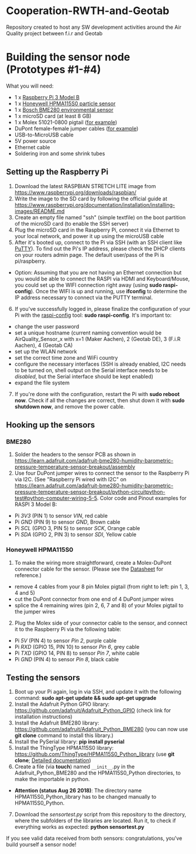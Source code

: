 # Cooperation-RWTH-and-Geotab
Repository created to host any SW development activities around the Air Quality project between f.i.r and Geotab

# Building the sensor node (Prototypes #1-#4)
What you will need:
- 1 x [Raspberry Pi 3 Model B](https://www.raspberrypi.org/products/raspberry-pi-3-model-b/)
- 1 x [Honeywell HPMA115S0 particle sensor](http://www.farnell.com/datasheets/2313714.pdf)
- 1 x [Bosch BME280 environmental sensor](https://www.adafruit.com/product/2652)
- 1 x microSD card (at least 8 GB)
- 1 x Molex 51021-0800 pigtail ([for example](https://www.mouser.de/))
- DuPont female-female jumper cables ([for example](https://www.amazon.de/Aukru-20cm-female-female-Steckbr%C3%BCcken-Drahtbr%C3%BCcken/dp/B00OL6JZ3C))
- USB-to-MicroUSB cable
- 5V power source
- Ethernet cable
- Soldering iron and some shrink tubes

## Setting up the Raspberry Pi
1. Download the latest RASPBIAN STRETCH LITE image from https://www.raspberrypi.org/downloads/raspbian/
2. Write the image to the SD card by following the official guide at https://www.raspberrypi.org/documentation/installation/installing-images/README.md
3. Create an empty file named "ssh" (simple textfile) on the boot partition of the microSD card (to enable the SSH server)
4. Plug the microSD card in the Raspberry Pi, connect it via Ethernet to your local network, and power it up using the microUSB cable
5. After it's booted up, connect to the Pi via SSH (with an SSH client like [PuTTY](https://www.putty.org/)). To find out the Pi's IP address, please check the DHCP clients on your routers admin page. The default user/pass of the Pi is pi/raspberry.
  - Option: Assuming that you are not having an Ethernet connection but you would be able to connect the RASPI via HDMI and Keyboard/Mouse, you could set up the WIFI connection right away (using **sudo raspi-config**). Once the WIFI is up and running, use **ifconfig** to determine the IP address necessary to connect via the PUTTY terminal.
6. If you've successfully logged in, please finalize the configuration of your Pi with the [raspi-config](https://www.raspberrypi.org/documentation/configuration/raspi-config.md) tool: **sudo raspi-config**. It's important to:
  - change the user password
  - set a unique hostname (current naming convention would be AirQuality_Sensor_x with x=1 (Maker Aachen), 2 (Geotab DE), 3 (F.i.R Aachen), 4 (Geotab CA)
  - set up the WLAN network
  - set the correct time zone and WiFi country
  - configure the necessary interfaces (SSH is already enabled, I2C needs to be turned on, shell output on the Serial interface needs to be *disabled*, but the Serial interface should be kept enabled)
  - expand the file system
7. If you're done with the configuration, restart the Pi with **sudo reboot now**. Check if all the changes are correct, then shut down it with **sudo shutdown now**, and remove the power cable.

## Hooking up the sensors
### BME280
1. Solder the headers to the sensor PCB as shown in https://learn.adafruit.com/adafruit-bme280-humidity-barometric-pressure-temperature-sensor-breakout/assembly
2. Use four DuPont jumper wires to connect the sensor to the Raspberry Pi via I2C. (See "Raspberry Pi wired with I2C" on https://learn.adafruit.com/adafruit-bme280-humidity-barometric-pressure-temperature-sensor-breakout/python-circuitpython-test#python-computer-wiring-5-5. Color code and Pinout examples for RASPI 3 Model B:
- Pi *3V3* (PIN 1) to sensor *VIN*, red cable
- Pi *GND* (PIN 9) to sensor *GND*, Brown cable
- Pi *SCL* (GPIO 3, PIN 5) to sensor *SCK*, Orange cable
- Pi *SDA* (GPIO 2, PIN 3) to sensor *SDI*, Yellow cable

### Honeywell HPMA115S0
1. To make the wiring more straightforward, create a Molex-DuPont connector cable for the sensor. (Please see the [Datasheet](http://www.farnell.com/datasheets/2313714.pdf) for reference.)
- remove 4 cables from your 8 pin Molex pigtail (from right to left: pin 1, 3, 4 and 5)
- cut the DuPont connector from one end of 4 DuPont jumper wires
- splice the 4 remaining wires (pin 2, 6, 7 and 8) of your Molex pigtail to the jumper wires
2. Plug the Molex side of your connector cable to the sensor, and connect it to the Raspberry Pi via the following table:
- Pi *5V* (PIN 4) to sensor *Pin 2*, purple cable
- Pi *RXD* (GPIO 15, PIN 10) to sensor *Pin 6*, grey cable
- Pi *TXD* (GPIO 14, PIN 8) to sensor *Pin 7*, white cable
- Pi *GND* (PIN 4) to sensor *Pin 8*, black cable

## Testing the sensors
1. Boot up your Pi again, log in via SSH, and update it with the following command: **sudo apt-get update && sudo apt-get upgrade**
2. Install the Adafruit Python GPIO library: https://github.com/adafruit/Adafruit_Python_GPIO (check link for installation instructions)
3. Install the Adafruit BME280 library: https://github.com/adafruit/Adafruit_Python_BME280 (you can now use **git clone** command to install this library.)
4. Install the PySerial library: **pip install pyserial**
5. Install the ThingType HPMA115S0 library: https://github.com/ThingType/HPMA115S0_Python_library (use **git clone**; [Detailed documentation](https://thingtype.com/blog/using-an-hpma115s0-air-particles-sensor-with-a-raspberry-pi/))
6. Create a file (via **touch**) named `__init__`.py in the Adafruit_Python_BME280 and the HPMA115S0_Python directories, to make the importable in python. 
  - **Attention (status Aug 26 2018)**: The directory name HPMA115S0_Python_library has to be changed manually to HPMA115S0_Python.
7. Download the *sensortest.py* script from this repository to the directory, where the subfolders of the libraries are located. Run it, to check if everything works as expected: **python sensortest.py**

If you see valid data received from both sensors: congratulations, you've build yourself a sensor node!
